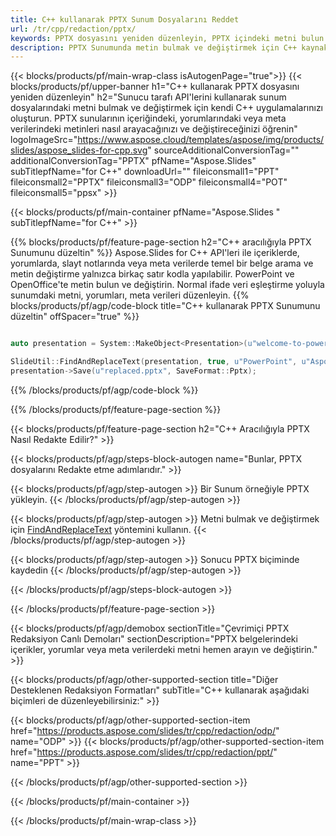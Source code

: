 ```yaml
---
title: C++ kullanarak PPTX Sunum Dosyalarını Reddet
url: /tr/cpp/redaction/pptx/
keywords: PPTX dosyasını yeniden düzenleyin, PPTX içindeki metni bulun ve değiştirin, PPTX Sunumunu güncelleyin
description: PPTX Sunumunda metin bulmak ve değiştirmek için C++ kaynak kodu.
---
```


{{< blocks/products/pf/main-wrap-class isAutogenPage="true">}}
{{< blocks/products/pf/upper-banner h1="C++ kullanarak PPTX dosyasını yeniden düzenleyin" h2="Sunucu tarafı API'lerini kullanarak sunum dosyalarındaki metni bulmak ve değiştirmek için kendi C++ uygulamalarınızı oluşturun. PPTX sunularının içeriğindeki, yorumlarındaki veya meta verilerindeki metinleri nasıl arayacağınızı ve değiştireceğinizi öğrenin" logoImageSrc="https://www.aspose.cloud/templates/aspose/img/products/slides/aspose_slides-for-cpp.svg" sourceAdditionalConversionTag="" additionalConversionTag="PPTX" pfName="Aspose.Slides" subTitlepfName="for C++" downloadUrl="" fileiconsmall1="PPT" fileiconsmall2="PPTX" fileiconsmall3="ODP" fileiconsmall4="POT" fileiconsmall5="ppsx" >}}

{{< blocks/products/pf/main-container pfName="Aspose.Slides " subTitlepfName="for C++" >}}

{{% blocks/products/pf/feature-page-section  h2="C++ aracılığıyla PPTX Sunumunu düzeltin" %}}
Aspose.Slides for C++ API'leri ile içeriklerde, yorumlarda, slayt notlarında veya meta verilerde temel bir belge arama ve metin değiştirme yalnızca birkaç satır kodla yapılabilir. PowerPoint ve OpenOffice'te metin bulun ve değiştirin. Normal ifade veri eşleştirme yoluyla sunumdaki metni, yorumları, meta verileri düzenleyin.
{{% blocks/products/pf/agp/code-block title="C++ kullanarak PPTX Sunumunu düzeltin" offSpacer="true" %}}

```cpp

auto presentation = System::MakeObject<Presentation>(u"welcome-to-powerpoint.pptx");

SlideUtil::FindAndReplaceText(presentation, true, u"PowerPoint", u"Aspose.Slides", nullptr);
presentation->Save(u"replaced.pptx", SaveFormat::Pptx);	
```

{{% /blocks/products/pf/agp/code-block %}}

{{% /blocks/products/pf/feature-page-section %}}

{{< blocks/products/pf/feature-page-section  h2="C++ Aracılığıyla PPTX Nasıl Redakte Edilir?" >}}

{{< blocks/products/pf/agp/steps-block-autogen name="Bunlar, PPTX dosyalarını Redakte etme adımlarıdır." >}}

{{< blocks/products/pf/agp/step-autogen >}}
Bir Sunum örneğiyle PPTX yükleyin.
{{< /blocks/products/pf/agp/step-autogen >}}

{{< blocks/products/pf/agp/step-autogen >}}
Metni bulmak ve değiştirmek için [FindAndReplaceText](https://reference.aspose.com/slides/cpp/aspose.slides.util/slideutil/findandreplacetext/) yöntemini kullanın.
{{< /blocks/products/pf/agp/step-autogen >}}

{{< blocks/products/pf/agp/step-autogen >}}
Sonucu PPTX biçiminde kaydedin
{{< /blocks/products/pf/agp/step-autogen >}}

{{< /blocks/products/pf/agp/steps-block-autogen >}}

{{< /blocks/products/pf/feature-page-section >}}

{{< blocks/products/pf/agp/demobox sectionTitle="Çevrimiçi PPTX Redaksiyon Canlı Demoları" sectionDescription="PPTX belgelerindeki içerikler, yorumlar veya meta verilerdeki metni hemen arayın ve değiştirin." >}}

{{< blocks/products/pf/agp/other-supported-section title="Diğer Desteklenen Redaksiyon Formatları" subTitle="C++ kullanarak aşağıdaki biçimleri de düzenleyebilirsiniz:" >}}

{{< blocks/products/pf/agp/other-supported-section-item href="https://products.aspose.com/slides/tr/cpp/redaction/odp/" name="ODP" >}}
{{< blocks/products/pf/agp/other-supported-section-item href="https://products.aspose.com/slides/tr/cpp/redaction/ppt/" name="PPT" >}}


{{< /blocks/products/pf/agp/other-supported-section >}}

{{< /blocks/products/pf/main-container >}}
    
{{< /blocks/products/pf/main-wrap-class >}}